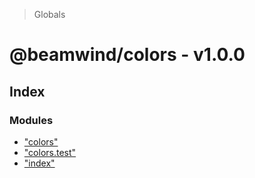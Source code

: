 > Globals

# @beamwind/colors - v1.0.0

## Index

### Modules

- ["colors"](modules/_colors_.md)
- ["colors.test"](modules/_colors_test_.md)
- ["index"](modules/_index_.md)
